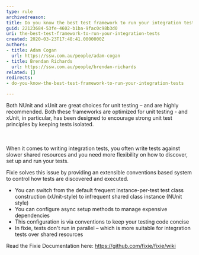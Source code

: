 ```yaml
---
type: rule
archivedreason: 
title: Do you know the best test framework to run your integration tests?
guid: 22123684-53fe-4602-b1ba-9fac0c98b3d0
uri: the-best-test-framework-to-run-your-integration-tests
created: 2020-03-23T17:48:41.0000000Z
authors:
- title: Adam Cogan
  url: https://ssw.com.au/people/adam-cogan
- title: Brendan Richards
  url: https://ssw.com.au/people/brendan-richards
related: []
redirects:
- do-you-know-the-best-test-framework-to-run-your-integration-tests

---
```



Both NUnit and xUnit are great choices for unit testing – and are highly recommended. Both these frameworks are optimized for unit testing - and xUnit, in particular, has been designed to encourage strong unit test principles by keeping tests isolated.​<br>
<br><excerpt class='endintro'></excerpt><br>
<p>​When it comes to writing integration tests, you often write tests against slower shared resources and you need more flexibility on how to discover, set up and run your tests.<br></p><p>Fixie solves this issue by providing an extensible conventions based system to control how tests are discovered and executed.</p>
<ul>
   <li>You can switch from the default frequent instance-per-test test class construction (xUnit-style) to infrequent shared class instance (NUnit style)<br></li><li>You can configure async setup methods to manage expensive dependencies</li><li>This configuration is via conventions to keep your testing code concise</li><li>In fixie, tests don't run in parallel – which is more suitable for integration tests over shared resources<br></li></ul><p>Read the Fixie Documentation here&#58; 
   <a href="https&#58;//github.com/fixie/fixie/wiki">https&#58;//github.com/fixie/fixie/wiki</a><br></p>


